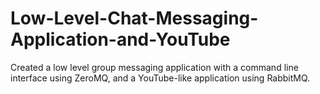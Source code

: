 # Low-Level-Chat-Messaging-Application-and-YouTube
Created a low level group messaging application with a command line interface using ZeroMQ, and a YouTube-like application using RabbitMQ.

